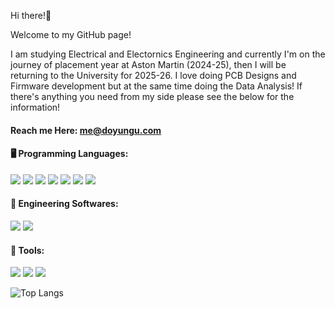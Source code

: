 Hi there!👋 

Welcome to my GitHub page! 

I am studying Electrical and Electornics Engineering and currently I'm on the journey of placement year at Aston Martin (2024-25), then I will be returning to the University for 2025-26.
I love doing PCB Designs and Firmware development but at the same time doing the Data Analysis!
If there's anything you need from my side please see the below for the information!

#### Reach me Here: me@doyungu.com
      
#### 🖥️ Programming Languages:
<!-- Python -->
<img src="https://img.shields.io/badge/Python-black?style=flat&logo=python&logoColor=white"/>
<!-- C -->
<img src="https://img.shields.io/badge/C-black?style=flat&logo=c&logoColor=white"/>

<!-- C++ -->
<img src="https://img.shields.io/badge/C++-black?style=flat&logo=c%2B%2B&logoColor=white"/>

<!-- HTML -->
<img src="https://img.shields.io/badge/HTML-black?style=flat&logo=html5&logoColor=white"/>

<!-- CSS -->
<img src="https://img.shields.io/badge/CSS-black?style=flat&logo=css3&logoColor=white"/>

<!-- JavaScript -->
<img src="https://img.shields.io/badge/JavaScript-black?style=flat&logo=javascript&logoColor=white"/>

<!-- PostgreSQL -->
<img src="https://img.shields.io/badge/PostgreSQL-black?style=flat&logo=postgresql&logoColor=white"/>




#### 💾 Engineering Softwares:
<img src="https://img.shields.io/badge/LabVIEW-FFDB00?style=flat-square&logo=LabVIEW&logoColor=black"/> <img src="https://img.shields.io/badge/Ansys-FFB71B?style=flat-square&logo=ANSYS&logoColor=black"/> 

#### 🔧 Tools:
<img src="https://img.shields.io/badge/Notion-fffff?style=flat-square&logo=Notion&logoColor=black"/> <img src="https://img.shields.io/badge/Google Analytics-E37400?style=flat-square&logo=Google Analytics&logoColor=white"/> <img src="https://img.shields.io/badge/GitHub-181717?style=flat-square&logo=GitHub&logoColor=white"/>

<!--
**doyun-gu/doyun-gu** is a ✨ _special_ ✨ repository because its `README.md` (this file) appears on your GitHub profile.

Here are some ideas to get you started:

- 🔭 I’m currently working on ...
- 🌱 I’m currently learning ...
- 👯 I’m looking to collaborate on ...
- 🤔 I’m looking for help with ...
- 💬 Ask me about ...
- 📫 How to reach me: ...
- 😄 Pronouns: ...
- ⚡ Fun fact: ...
-->

![Top Langs](https://github-readme-stats.vercel.app/api/top-langs/?username=doyun-gu&layout=compact)
